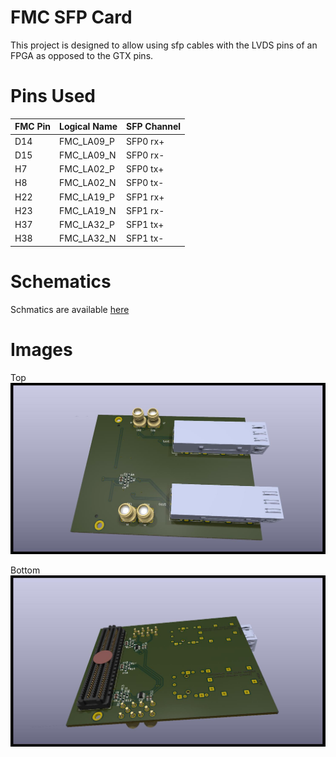 # FMC SFP Card

This project is designed to allow using sfp cables with the LVDS pins of an FPGA as opposed to the GTX pins.

# Pins Used

| FMC Pin | Logical Name | SFP Channel |
| ------- | ------------ | ----------- |
| D14     | FMC\_LA09\_P | SFP0 rx+    |
| D15     | FMC\_LA09\_N | SFP0 rx-    |
| H7      | FMC\_LA02\_P | SFP0 tx+    |
| H8      | FMC\_LA02\_N | SFP0 tx-    |
| H22     | FMC\_LA19\_P | SFP1 rx+    |
| H23     | FMC\_LA19\_N | SFP1 rx-    |
| H37     | FMC\_LA32\_P | SFP1 tx+    |
| H38     | FMC\_LA32\_N | SFP1 tx-    |

# Schematics
Schmatics are available [here](doc/fmc-sfp.pdf)

# Images

Top
![top](doc/fmc-sfp-top.jpg)

Bottom
![bottom](doc/fmc-sfp-bottom.jpg)


